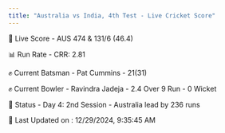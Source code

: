```yaml
---
title: "Australia vs India, 4th Test - Live Cricket Score"
---
```


🔴 Live Score - AUS 474 & 131/6 (46.4)  

📊 Run Rate - CRR: 2.81  

✊ Current Batsman - Pat Cummins - 21(31)  

✊ Current Bowler - Ravindra Jadeja - 2.4 Over 9 Run - 0 Wicket  

📑 Status - Day 4: 2nd Session - Australia lead by 236 runs

📝 Last Updated on : 12/29/2024, 9:35:45 AM  

